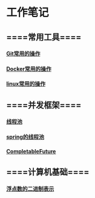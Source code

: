 # 工作笔记
## ====常用工具====
#### [Git常用的操作](./doc/git.md)
#### [Docker常用的操作](./doc/docker.md)
#### [linux常用的操作](./doc/linuxcmd.md)

## ====并发框架====
#### [线程池](./doc/threadpoolexecutor.md)
#### [spring的线程池](./doc/threadpoolexecutor.md)
#### [CompletableFuture](./doc/completablefuture.md)

## ====计算机基础====
#### [浮点数的二进制表示](./doc/float-binary.md)
